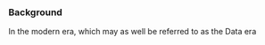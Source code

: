 ### Background

In the modern era, which may as well be referred to as the Data era
<!--stackedit_data:
eyJoaXN0b3J5IjpbLTEyODY5NDI2OCwtMTQ4NjkwOTE3NywtMT
k4MjIyNzkxNSwtMzU4OTI5Mzc5LDEwMTg1NzQ0MjcsLTQ0ODQ4
ODQyMF19
-->